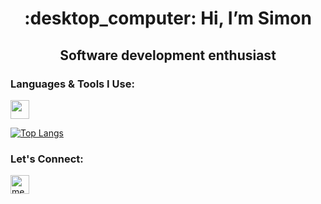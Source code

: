 
<h1 align="center">:desktop_computer: Hi, I’m Simon</h1> 
<h2 align="center">Software development enthusiast</h2>  


<h3>Languages & Tools I Use:</h3>
<p>
  <a href="https://skillicons.dev">
    <img src="https://skillicons.dev/icons?i=html,css,js,ts,angular,firebase,bootstrap,git,vscode" height="30" width="auto"/>
  </a>
</p>

[![Top Langs](https://github-readme-stats.vercel.app/api/top-langs/?username=simon-baumhauer&layout=compact&hide=html,css&langs_count=8)](https://github.com/anuraghazra/github-readme-stats)


<h3>Let's Connect:</h3>
<p><a href="https://www.linkedin.com/in/simon-baumhauer-850084239/"><img align="center" src="https://cdn.jsdelivr.net/gh/devicons/devicon/icons/linkedin/linkedin-original.svg" alt="me in linkedin" height="auto" width="30"/></a></p>

<!-- ![Github stats](https://github-readme-stats.vercel.app/api?username=catherineisonline&theme=omni&show_icons=true&locale=en) -->



